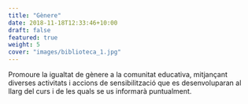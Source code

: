 ```yaml
---
title: "Gènere"
date: 2018-11-18T12:33:46+10:00
draft: false
featured: true
weight: 5
cover: "images/biblioteca_1.jpg"
---
```


Promoure la igualtat de gènere a la comunitat educativa, mitjançant diverses activitats i accions de sensibilització que es desenvoluparan al llarg del curs i de les quals se us informarà puntualment.
